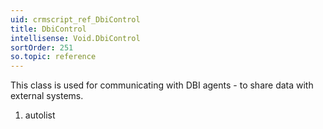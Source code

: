 ```yaml
---
uid: crmscript_ref_DbiControl
title: DbiControl
intellisense: Void.DbiControl
sortOrder: 251
so.topic: reference
---
```



This class is used for communicating with DBI agents - to share data with external systems.




1. autolist

